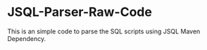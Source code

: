 # JSQL-Parser-Raw-Code
This is an simple code to parse the SQL scripts using JSQL Maven Dependency.
